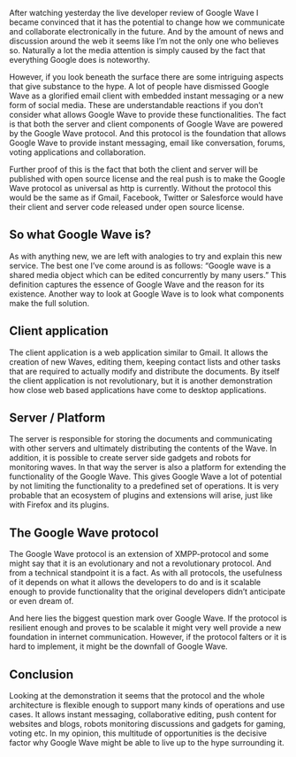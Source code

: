 After watching yesterday the live developer review of Google Wave I became convinced that it has the potential to change how we communicate and collaborate electronically in the future. And by the amount of news and
discussion around the web it seems like I’m not the only one who believes so. Naturally a lot the media attention is simply caused by the fact that everything Google does is noteworthy.

However, if you look beneath the surface there are some intriguing aspects that give substance to the hype. A lot of people have dismissed Google Wave as a glorified email client with embedded instant messaging or a new form of social media. These are understandable reactions if you don’t consider what allows Google Wave to provide these functionalities. The fact is that both the server and client components of Google Wave are powered by the Google Wave protocol. And this protocol is the foundation that allows Google Wave to provide instant messaging, email like conversation, forums, voting applications and collaboration.

Further proof of this is the fact that both the client and server will be published with open source license and the real push is to make the Google Wave protocol as universal as http is currently. Without the protocol
this would be the same as if Gmail, Facebook, Twitter or Salesforce would have their client and server code released under open source license.

## So what Google Wave is?

As with anything new, we are left with analogies to try and explain this new service. The best one I’ve come around is as follows: “Google wave is a shared media object which can be edited concurrently by many users.” This definition captures the essence of Google Wave and the reason for its existence. Another way to look at Google Wave is to look what components make the full solution.

## Client application

The client application is a web application similar to Gmail. It allows the creation of new Waves, editing them, keeping contact lists and other tasks that are required to actually modify and distribute the documents. By
itself the client application is not revolutionary, but it is another demonstration how close web based applications have come to desktop applications.

## Server / Platform

The server is responsible for storing the documents and communicating with other servers and ultimately distributing the contents of the Wave. In addition, it is possible to create server side gadgets and robots for monitoring waves. In that way the server is also a platform for extending the functionality of the Google Wave. This gives Google Wave a lot of potential by not limiting the functionality to a predefined set of operations. It is very probable that an ecosystem of plugins and extensions will arise, just like with Firefox and its plugins.

## The Google Wave protocol

The Google Wave protocol is an extension of XMPP-protocol and some might say that it is an evolutionary and not a revolutionary protocol. And from a technical standpoint it is a fact. As with all protocols, the usefulness of it
depends on what it allows the developers to do and is it scalable enough to provide functionality that the original developers didn’t anticipate or even dream of.

And here lies the biggest question mark over Google Wave. If the protocol is resilient enough and proves to be scalable it might very well provide a new foundation in internet communication. However, if the protocol falters
or it is hard to implement, it might be the downfall of Google Wave.

## Conclusion

Looking at the demonstration it seems that the protocol and the whole architecture is flexible enough to support many kinds of operations and use cases. It allows instant messaging, collaborative editing, push content for
websites and blogs, robots monitoring discussions and gadgets for gaming, voting etc. In my opinion, this multitude of opportunities is the decisive factor why Google Wave might be able to live up to the hype surrounding it.
